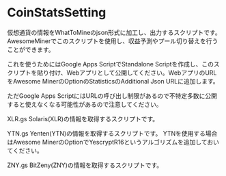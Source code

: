 # CoinStatsSetting
仮想通貨の情報をWhatToMineのjson形式に加工し、出力するスクリプトです。
AwesomeMinerでこのスクリプトを使用し、収益予測やプール切り替えを行うことができます。

これを使うためにはGoogle Apps ScriptでStandalone Scriptを作成し、このスクリプトを貼り付け、Webアプリとして公開してください。WebアプリのURLをAwesome MinerのOptionのStatisticsのAdditional Json URLに追加します。

ただGoogle Apps ScriptにはURLの呼び出し制限があるので不特定多数に公開すると使えなくなる可能性があるので注意してください。

XLR.gs
Solaris(XLR)の情報を取得するスクリプトです。

YTN.gs
Yenten(YTN)の情報を取得するスクリプトです。
YTNを使用する場合はAwesome MinerのOptionでYescryptR16というアルゴリズムを追加しておいてください。

ZNY.gs
BitZeny(ZNY)の情報を取得するスクリプトです。
